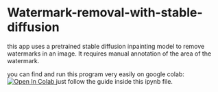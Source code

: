 # Watermark-removal-with-stable-diffusion

this app uses a pretrained stable diffusion inpainting model to remove watermarks in an image. It requires manual annotation of the area of the watermark. 

you can find and run this program very easily on google colab: 
<a target="_blank" href="https://colab.research.google.com/github/https://colab.research.google.com/drive/1tebJGq0LIO25qC9kD0A5haQj8D51m-bN?usp=sharing">
  <img src="https://colab.research.google.com/assets/colab-badge.svg" alt="Open In Colab"/>
</a>
just follow the guide inside this ipynb file. 
